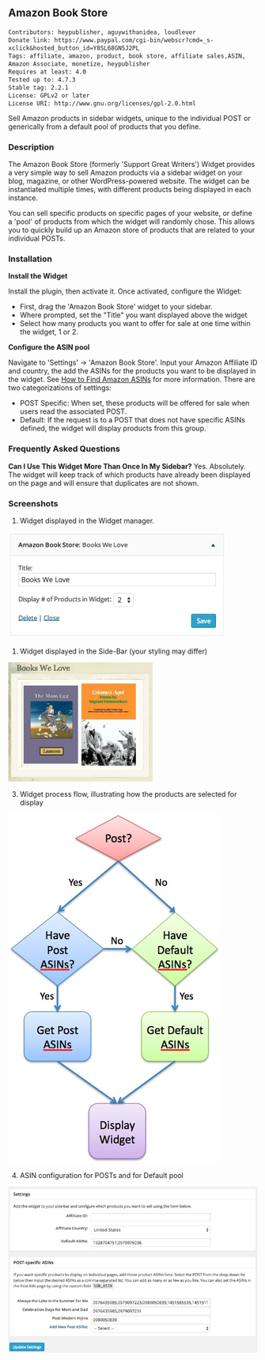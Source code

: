 ## Amazon Book Store

```
Contributors: heypublisher, aguywithanidea, loudlever
Donate link: https://www.paypal.com/cgi-bin/webscr?cmd=_s-xclick&hosted_button_id=Y8SL68GN5J2PL
Tags: affiliate, amazon, product, book store, affiliate sales,ASIN, Amazon Associate, monetize, heypublisher
Requires at least: 4.0
Tested up to: 4.7.3
Stable tag: 2.2.1
License: GPLv2 or later
License URI: http://www.gnu.org/licenses/gpl-2.0.html
```

Sell Amazon products in sidebar widgets, unique to the individual POST or generically from a default pool of products that you define.

### Description

The Amazon Book Store (formerly 'Support Great Writers') Widget provides a very simple way to sell Amazon products via a sidebar widget on your blog, magazine, or other WordPress-powered website.  The widget can be instantiated multiple times, with different products being displayed in each instance.  

You can sell specific products on specific pages of your website, or define a 'pool' of products from which the widget will randomly chose.  This allows you to quickly build up an Amazon store of products that are related to your individual POSTs.  

### Installation

**Install the Widget**

Install the plugin, then activate it.  Once activated, configure the Widget:

* First, drag the 'Amazon Book Store' widget to your sidebar.
* Where prompted, set the "Title" you want displayed above the widget
* Select how many products you want to offer for sale at one time within the widget, 1 or 2.

**Configure the ASIN pool**

Navigate to 'Settings' -> 'Amazon Book Store'.  Input your Amazon Affiliate ID and country, the add the ASINs for the products you want to be displayed in the widget.  See [How to Find Amazon ASINs](http://askville.amazon.com/find-Amazon-ASIN-product-details-page/AnswerViewer.do?requestId=11106037) for more information.  There are two categorizations of settings:

* POST Specific:  When set, these products will be offered for sale when users read the associated POST.
* Default: If the request is to a POST that does not have specific ASINs defined, the widget will display products from this group.

### Frequently Asked Questions

**Can I Use This Widget More Than Once In My Sidebar?**
Yes.  Absolutely.  The widget will keep track of which products have already been displayed on the page and will ensure that duplicates are not shown.

### Screenshots

1. Widget displayed in the Widget manager.

  ![image](https://github.com/heypublisher/amazon-book-store/blob/master/screenshot-1.jpg?raw=true)

1. Widget displayed in the Side-Bar (your styling may differ)

  ![image](https://github.com/heypublisher/amazon-book-store/blob/master/screenshot-2.jpg?raw=true)

3. Widget process flow, illustrating how the products are selected for display

  ![image](https://github.com/heypublisher/amazon-book-store/blob/master/screenshot-3.jpg?raw=true)

4. ASIN configuration for POSTs and for Default pool

  ![image](https://github.com/heypublisher/amazon-book-store/blob/master/screenshot-4.jpg?raw=true)
